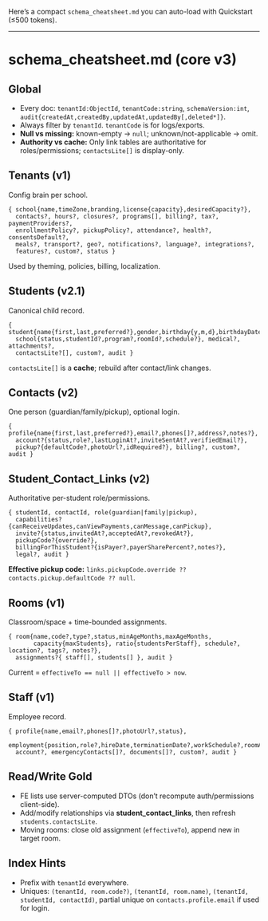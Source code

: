Here’s a compact `schema_cheatsheet.md` you can auto-load with Quickstart (≤500 tokens).

---

# schema_cheatsheet.md (core v3)

## Global

* Every doc: `tenantId:ObjectId`, `tenantCode:string`, `schemaVersion:int`, `audit{createdAt,createdBy,updatedAt,updatedBy[,deleted*]}`.
* Always filter by `tenantId`. `tenantCode` is for logs/exports.
* **Null vs missing:** known-empty → `null`; unknown/not-applicable → omit.
* **Authority vs cache:** Only link tables are authoritative for roles/permissions; `contactsLite[]` is display-only.

## Tenants (v1)

Config brain per school.

```
{ school{name,timeZone,branding,license{capacity},desiredCapacity?},
  contacts?, hours?, closures?, programs[], billing?, tax?, paymentProviders?,
  enrollmentPolicy?, pickupPolicy?, attendance?, health?, consentsDefault?,
  meals?, transport?, geo?, notifications?, language?, integrations?,
  features?, custom?, status }
```

Used by theming, policies, billing, localization.

## Students (v2.1)

Canonical child record.

```
{ student{name{first,last,preferred?},gender,birthday{y,m,d},birthdayDate?},
  school{status,studentId?,program?,roomId?,schedule?}, medical?, attachments?,
  contactsLite?[], custom?, audit }
```

`contactsLite[]` is a **cache**; rebuild after contact/link changes.

## Contacts (v2)

One person (guardian/family/pickup), optional login.

```
{ profile{name{first,last,preferred?},email?,phones[]?,address?,notes?},
  account?{status,role?,lastLoginAt?,inviteSentAt?,verifiedEmail?},
  pickup?{defaultCode?,photoUrl?,idRequired?}, billing?, custom?, audit }
```

## Student_Contact_Links (v2)

Authoritative per-student role/permissions.

```
{ studentId, contactId, role(guardian|family|pickup),
  capabilities?{canReceiveUpdates,canViewPayments,canMessage,canPickup},
  invite?{status,invitedAt?,acceptedAt?,revokedAt?},
  pickupCode?{override?},
  billingForThisStudent?{isPayer?,payerSharePercent?,notes?},
  legal?, audit }
```

**Effective pickup code:** `links.pickupCode.override ?? contacts.pickup.defaultCode ?? null`.

## Rooms (v1)

Classroom/space + time-bounded assignments.

```
{ room{name,code?,type?,status,minAgeMonths,maxAgeMonths,
       capacity{maxStudents}, ratio{studentsPerStaff}, schedule?, location?, tags?, notes?},
  assignments?{ staff[], students[] }, audit }
```

Current = `effectiveTo == null || effectiveTo > now`.

## Staff (v1)

Employee record.

```
{ profile{name,email?,phones[]?,photoUrl?,status},
  employment{position,role?,hireDate,terminationDate?,workSchedule?,roomAssignments[]?},
  account?, emergencyContacts[]?, documents[]?, custom?, audit }
```

## Read/Write Gold

* FE lists use server-computed DTOs (don’t recompute auth/permissions client-side).
* Add/modify relationships via **student_contact_links**, then refresh `students.contactsLite`.
* Moving rooms: close old assignment (`effectiveTo`), append new in target room.

## Index Hints

* Prefix with `tenantId` everywhere.
* Uniques: `(tenantId, room.code?)`, `(tenantId, room.name)`, `(tenantId, studentId, contactId)`, partial unique on `contacts.profile.email` if used for login.
